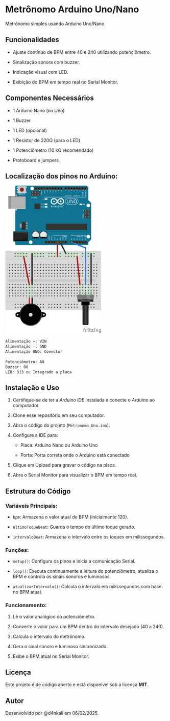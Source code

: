 # Metrônomo Arduino Uno/Nano

Metrônomo simples usando Arduíno Uno/Nano.

## Funcionalidades

- Ajuste contínuo de BPM entre 40 e 240 utilizando potenciômetro.

- Sinalização sonora com buzzer.

- Indicação visual com LED.

- Exibição do BPM em tempo real no Serial Monitor.

## Componentes Necessários

- 1 Arduino Nano (ou Uno)

- 1 Buzzer

- 1 LED (opcional)

- 1 Resistor de 220Ω (para o LED)

- 1 Potenciômetro (10 kΩ recomendado)

- Protoboard e jumpers

## Localização dos pinos no Arduino:

<img src="./img/Metronomo Uno.png" alt="Imagem da Mini Estação Meteorológica com Arduino Uno" width="300"/>

    Alimentação +: VIN
    Alimentação -: GND
    Alimentação UNO: Conector

    Potenciômetro: A0
    Buzzer: D8
    LED: D13 ou Integrado a placa

## Instalação e Uso

1. Certifique-se de ter a *Arduino IDE* instalada e conecte o *Arduino* ao computador.

2. Clone esse repositório em seu computador.

3. Abra o código do projeto (`Metronomo_Uno.ino`).

4. Configure a IDE para:

    - Placa: Arduino Nano ou Arduino Uno

    - Porta: Porta correta onde o Arduino está conectado

5. Clique em Upload para gravar o código na placa.

6. Abra o Serial Monitor para visualizar o BPM em tempo real.

## Estrutura do Código

### Variáveis Principais:

- `bpm`: Armazena o valor atual de BPM (inicialmente 120).

- `ultimoToqueBeat`: Guarda o tempo do último toque gerado.

- `intervaloBeat`: Armazena o intervalo entre os toques em milissegundos.

### Funções:

- `setup()`: Configura os pinos e inicia a comunicação Serial.

- `loop()`: Executa continuamente a leitura do potenciômetro, atualiza o BPM e controla os sinais sonoros e luminosos.

- `atualizarIntervalo()`: Calcula o intervalo em milissegundos com base no BPM atual.

### Funcionamento:

1. Lê o valor analógico do potenciômetro.

2. Converte o valor para um BPM dentro do intervalo desejado (40 a 240).

3. Calcula o intervalo do metrônomo.

4. Gera o sinal sonoro e luminoso sincronizado.

5. Exibe o BPM atual no Serial Monitor.

## Licença

Este projeto é de código aberto e está disponível sob a licença **MIT**.

## Autor

Desenvolvido por @d4nkali em 06/02/2025.
